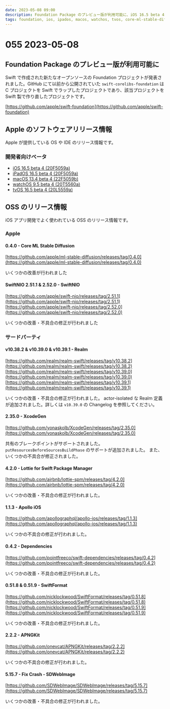 ```yaml
---
date: 2023-05-08 09:00
description: Foundation Package のプレビュー版が利用可能に、iOS 16.5 beta 4 リリース、iPadOS 16.5 beta 4 リリース、ほか
tags: foundation, ios, ipados, macos, watchos, tvos, core-ml-stable-diffusion, swift-nio, realm, xcode-gen, lottie, apollo, dependencies, swift-format, apng-kit, sd-web-image
---
```

# 055 2023-05-08

## Foundation Package のプレビュー版が利用可能に

Swift で作成された新たなオープンソースの Foundation プロジェクトが発表されました。GitHub にて以前から公開されていた `swift-corelibs-foundation` は C プロジェクトを Swift でラップしたプロジェクトであり、該当プロジェクトを Swift 製で作り直したプロジェクトです。

[https://github.com/apple/swift-foundation](https://github.com/apple/swift-foundation)

## Apple のソフトウェアリリース情報

Apple が提供している OS や IDE のリリース情報です。

### 開発者向けベータ

- [iOS 16.5 beta 4 (20F5059a)](https://developer.apple.com/news/releases/?id=05022023e)
- [iPadOS 16.5 beta 4 (20F5059a)](https://developer.apple.com/news/releases/?id=05022023d)
- [macOS 13.4 beta 4 (22F5059b)](https://developer.apple.com/news/releases/?id=05022023c)
- [watchOS 9.5 beta 4 (20T5560a)](https://developer.apple.com/news/releases/?id=05022023b)
- [tvOS 16.5 beta 4 (20L5559a)](https://developer.apple.com/news/releases/?id=05022023a)

## OSS のリリース情報

iOS アプリ開発でよく使われている OSS のリリース情報です。

### Apple

#### 0.4.0 - Core ML Stable Diffusion

[https://github.com/apple/ml-stable-diffusion/releases/tag/0.4.0](https://github.com/apple/ml-stable-diffusion/releases/tag/0.4.0)

いくつかの改善が行われました

#### SwiftNIO 2.51.1 & 2.52.0 - SwiftNIO

[https://github.com/apple/swift-nio/releases/tag/2.51.1](https://github.com/apple/swift-nio/releases/tag/2.51.1)
[https://github.com/apple/swift-nio/releases/tag/2.52.0](https://github.com/apple/swift-nio/releases/tag/2.52.0)

いくつかの改善・不具合の修正が行われました

### サードパーティ

#### v10.38.2 & v10.39.0 & v10.39.1 - Realm

[https://github.com/realm/realm-swift/releases/tag/v10.38.2](https://github.com/realm/realm-swift/releases/tag/v10.38.2)
[https://github.com/realm/realm-swift/releases/tag/v10.39.0](https://github.com/realm/realm-swift/releases/tag/v10.39.0)
[https://github.com/realm/realm-swift/releases/tag/v10.39.1](https://github.com/realm/realm-swift/releases/tag/v10.39.1)

いくつかの改善・不具合の修正が行われました。
actor-isolated な Realm 定義が追加されました。詳しくは `v10.39.0` の Changelog を参照してください。

#### 2.35.0 - XcodeGen

[https://github.com/yonaskolb/XcodeGen/releases/tag/2.35.0](https://github.com/yonaskolb/XcodeGen/releases/tag/2.35.0)

共有のブレークポイントがサポートされました。`putResourcesBeforeSourcesBuildPhase` のサポートが追加されました。
また、いくつかの不具合が修正されました。

#### 4.2.0 - Lottie for Swift Package Manager

[https://github.com/airbnb/lottie-spm/releases/tag/4.2.0](https://github.com/airbnb/lottie-spm/releases/tag/4.2.0)

いくつかの改善・不具合の修正が行われました。

#### 1.1.3 - Apollo iOS

[https://github.com/apollographql/apollo-ios/releases/tag/1.1.3](https://github.com/apollographql/apollo-ios/releases/tag/1.1.3)

いくつかの不具合の修正が行われました。

#### 0.4.2 - Dependencies

[https://github.com/pointfreeco/swift-dependencies/releases/tag/0.4.2](https://github.com/pointfreeco/swift-dependencies/releases/tag/0.4.2)

いくつかの改善・不具合の修正が行われました。

#### 0.51.8 & 0.51.9 - SwiftFormat

[https://github.com/nicklockwood/SwiftFormat/releases/tag/0.51.8](https://github.com/nicklockwood/SwiftFormat/releases/tag/0.51.8)
[https://github.com/nicklockwood/SwiftFormat/releases/tag/0.51.9](https://github.com/nicklockwood/SwiftFormat/releases/tag/0.51.9)

いくつかの改善・不具合の修正が行われました。

#### 2.2.2 - APNGKit

[https://github.com/onevcat/APNGKit/releases/tag/2.2.2](https://github.com/onevcat/APNGKit/releases/tag/2.2.2)

いくつかの不具合の修正が行われました。

#### 5.15.7 - Fix Crash - SDWebImage
[https://github.com/SDWebImage/SDWebImage/releases/tag/5.15.7](https://github.com/SDWebImage/SDWebImage/releases/tag/5.15.7)

いくつかの改善・不具合の修正が行われました。